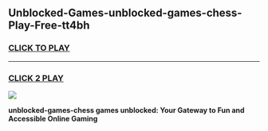 
## Unblocked-Games-unblocked-games-chess-Play-Free-tt4bh
<h3>
<a href="https://premium76.site?title=unblocked-games-chess&ref=20A">CLICK TO PLAY</a></h3>
<hr>

<h3>
<a href="https://premium76.site?title=unblocked-games-chess&ref=20A">CLICK 2 PLAY</a>
  
</h3>

<a href="https://premium76.site?title=unblocked-games-chess&ref=20A"><img src="https://clearcache.store/games.png"></a>


**unblocked-games-chess games unblocked: Your Gateway to Fun and Accessible Online Gaming**
